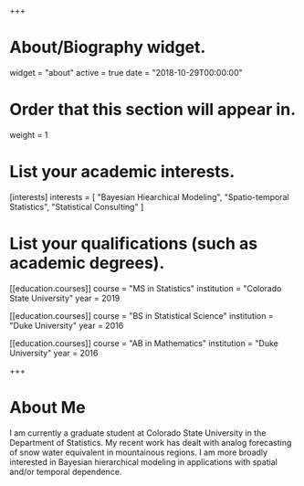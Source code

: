 +++
# About/Biography widget.
widget = "about"
active = true
date = "2018-10-29T00:00:00"

# Order that this section will appear in.
weight = 1

# List your academic interests.
[interests]
  interests = [
    "Bayesian Hiearchical Modeling",
    "Spatio-temporal Statistics",
    "Statistical Consulting"
  ]

# List your qualifications (such as academic degrees).
[[education.courses]]
  course = "MS in Statistics"
  institution = "Colorado State University"
  year = 2019

[[education.courses]]
  course = "BS in Statistical Science"
  institution = "Duke University"
  year = 2016

[[education.courses]]
  course = "AB in Mathematics"
  institution = "Duke University"
  year = 2016
 
+++

# About Me

I am currently a graduate student at Colorado State University in the Department of Statistics. My recent work has dealt with analog forecasting of snow water equivalent in mountainous regions. I am more broadly interested in Bayesian hierarchical modeling in applications with spatial and/or temporal dependence. 